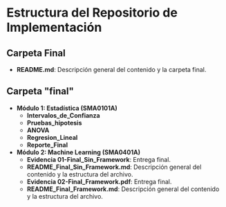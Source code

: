 # Estructura del Repositorio de Implementación

## Carpeta Final
- **README.md**: Descripción general del contenido y la carpeta final.

## Carpeta "final"
- **Módulo 1: Estadística (SMA0101A)**
  - **Intervalos_de_Confianza**
  - **Pruebas_hipotesis**
  - **ANOVA**
  - **Regresion_Lineal**
  - **Reporte_Final**
- **Módulo 2: Machine Learning (SMA0401A)**
   - **Evidencia 01-Final_Sin_Framework**: Entrega final.
  - **README_Final_Sin_Framework.md**: Descripción general del contenido y la estructura del archivo.
  - **Evidencia 02-Final_Framework.pdf**: Entrega final.
  -  **README_Final_Framework.md**: Descripción general del contenido y la estructura del archivo.




